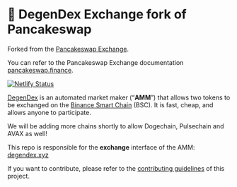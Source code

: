 # 🥞 DegenDex Exchange fork of Pancakeswap

Forked from the [Pancakeswap Exchange](https://github.com/pancakeswap/pancake-swap-interface-v1/commit/947fd27ac708ae78087b0e8aee3b4cdc08e31abf).

You can refer to the Pancakeswap Exchange documentation [pancakeswap.finance](https://docs.pancakeswap.finance/get-started).

[![Netlify Status](https://api.netlify.com/api/v1/badges/c6ef7e73-4a84-410d-83b0-b89326787dff/deploy-status)](https://app.netlify.com/sites/swap-master/deploys)

[DegenDex](https://degendex.xyz) is an automated market maker (“**AMM**”) that allows two tokens to be exchanged on the [Binance Smart Chain](https://www.binance.org/en/smartChain) (BSC). It is fast, cheap, and allows anyone to participate. 

We will be adding more chains shortly to allow Dogechain, Pulsechain and AVAX as well! 

This repo is responsible for the **exchange** interface of the AMM: [degendex.xyz](https://degendex.xyz)

If you want to contribute, please refer to the [contributing guidelines](./CONTRIBUTING.md) of this project.
